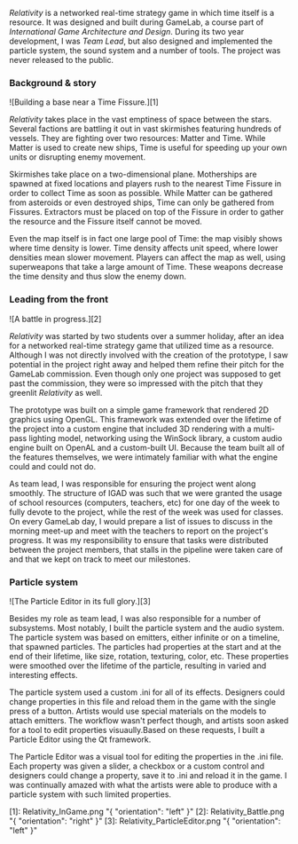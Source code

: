 _Relativity_ is a networked real-time strategy game in which time itself is a resource. It was designed and built during GameLab, a course part of _International Game Architecture and Design_. During its two year development, I was _Team Lead_, but also designed and implemented the particle system, the sound system and a number of tools. The project was never released to the public.

### Background & story ###

![Building a base near a Time Fissure.][1]

_Relativity_ takes place in the vast emptiness of space between the stars. Several factions are battling it out in vast skirmishes featuring hundreds of vessels. They are fighting over two resources: Matter and Time. While Matter is used to create new ships, Time is useful for speeding up your own units or disrupting enemy movement.

Skirmishes take place on a two-dimensional plane. Motherships are spawned at fixed locations and players rush to the nearest Time Fissure in order to collect Time as soon as possible. While Matter can be gathered from asteroids or even destroyed ships, Time can only be gathered from Fissures. Extractors must be placed on top of the Fissure in order to gather the resource and the Fissure itself cannot be moved.

Even the map itself is in fact one large pool of Time: the map visibly shows where time density is lower. Time density affects unit speed, where lower densities mean slower movement. Players can affect the map as well, using superweapons that take a large amount of Time. These weapons decrease the time density and thus slow the enemy down.

### Leading from the front ###

![A battle in progress.][2]

_Relativity_ was started by two students over a summer holiday, after an idea for a networked real-time strategy game that utilized time as a resource. Although I was not directly involved with the creation of the prototype, I saw potential in the project right away and helped them refine their pitch for the GameLab commission. Even though only one project was supposed to get past the commission, they were so impressed with the pitch that they greenlit _Relativity_ as well.

The prototype was built on a simple game framework that rendered 2D graphics using OpenGL. This framework was extended over the lifetime of the project into a custom engine that included 3D rendering with a multi-pass lighting model, networking using the WinSock library, a custom audio engine built on OpenAL and a custom-built UI. Because the team built all of the features themselves, we were intimately familiar with what the engine could and could not do.

As team lead, I was responsible for ensuring the project went along smoothly. The structure of IGAD was such that we were granted the usage of school resources (computers, teachers, etc) for one day of the week to fully devote to the project, while the rest of the week was used for classes. On every GameLab day, I would prepare a list of issues to discuss in the morning meet-up and meet with the teachers to report on the project's progress. It was my responsibility to ensure that tasks were distributed between the project members, that stalls in the pipeline were taken care of and that we kept on track to meet our milestones.

### Particle system ###

![The Particle Editor in its full glory.][3]

Besides my role as team lead, I was also responsible for a number of subsystems. Most notably, I built the particle system and the audio system. The particle system was based on emitters, either infinite or on a timeline, that spawned particles. The particles had properties at the start and at the end of their lifetime, like size, rotation, texturing, color, etc. These properties were smoothed over the lifetime of the particle, resulting in varied and interesting effects.

The particle system used a custom .ini for all of its effects. Designers could change properties in this file and reload them in the game with the single press of a button. Artists would use special materials on the models to attach emitters. The workflow wasn't perfect though, and artists soon asked for a tool to edit properties visuaully.Based on these requests, I built a Particle Editor using the Qt framework.

The Particle Editor was a visual tool for editing the properties in the .ini file. Each property was given a slider, a checkbox or a custom control and designers could change a property, save it to .ini and reload it in the game. I was continually amazed with what the artists were able to produce with a particle system with such limited properties.

[1]: Relativity_InGame.png "{ "orientation": "left" }"
[2]: Relativity_Battle.png "{ "orientation": "right" }"
[3]: Relativity_ParticleEditor.png "{ "orientation": "left" }"